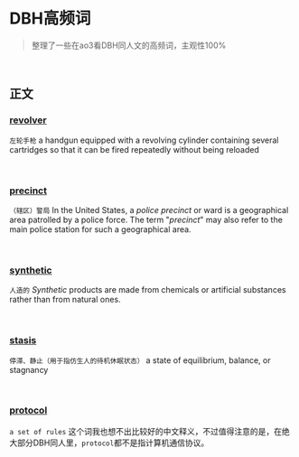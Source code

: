 <!-- omit in toc -->
# DBH高频词
> 整理了一些在ao3看DBH同人文的高频词，主观性100%

<br>

## 正文

### [revolver](https://www.collinsdictionary.com/dictionary/english/revolver)
`左轮手枪`
a handgun equipped with a revolving cylinder containing several cartridges so that it can be fired repeatedly without being reloaded

<br>

### [precinct](https://en.wikipedia.org/wiki/Police_precinct)
`（辖区）警局`
In the United States, a *police precinct* or ward is a geographical area patrolled by a police force. The term "*precinct*" may also refer to the main police station for such a geographical area.

<br>

### [synthetic](https://www.collinsdictionary.com/dictionary/english/synthetic)
`人造的`
*Synthetic* products are made from chemicals or artificial substances rather than from natural ones.

<br>

### [stasis](https://www.collinsdictionary.com/dictionary/english/stasis)
`停滞、静止（用于指仿生人的待机休眠状态）`
a state of equilibrium, balance, or stagnancy

<br>

### [protocol](https://www.collinsdictionary.com/dictionary/english/protocol)
`a set of rules`
这个词我也想不出比较好的中文释义，不过值得注意的是，在绝大部分DBH同人里，`protocol`都不是指计算机通信协议。